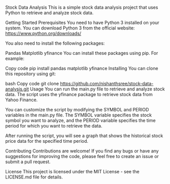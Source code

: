 Stock Data Analysis
This is a simple stock data analysis project that uses Python to retrieve and analyze stock data.

Getting Started
Prerequisites
You need to have Python 3 installed on your system. You can download Python 3 from the official website: https://www.python.org/downloads/

You also need to install the following packages:

Pandas
Matplotlib
yfinance
You can install these packages using pip. For example:

Copy code
pip install pandas matplotlib yfinance
Installing
You can clone this repository using git:

bash
Copy code
git clone https://github.com/nishanthsree/stock-data-analysis.git
Usage
You can run the main.py file to retrieve and analyze stock data. The script uses the yfinance package to retrieve stock data from Yahoo Finance.

You can customize the script by modifying the SYMBOL and PERIOD variables in the main.py file. The SYMBOL variable specifies the stock symbol you want to analyze, and the PERIOD variable specifies the time period for which you want to retrieve the data.

After running the script, you will see a graph that shows the historical stock price data for the specified time period.

Contributing
Contributions are welcome! If you find any bugs or have any suggestions for improving the code, please feel free to create an issue or submit a pull request.

License
This project is licensed under the MIT License - see the LICENSE.md file for details.
